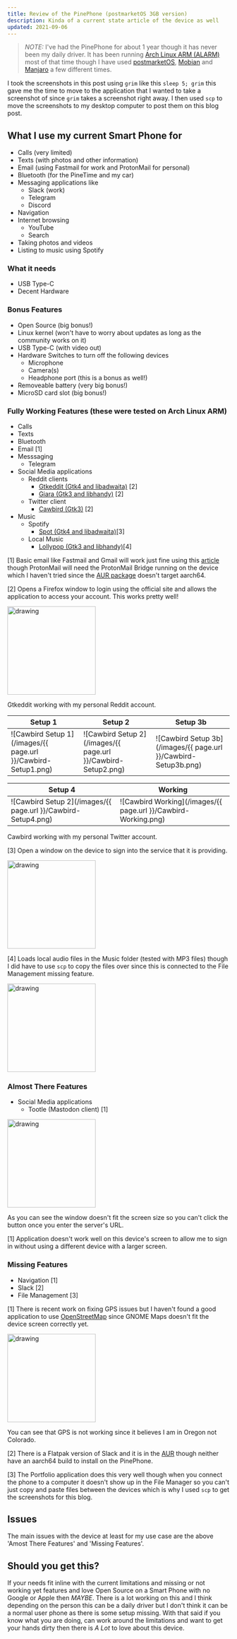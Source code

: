 ```yaml
---
title: Review of the PinePhone (postmarketOS 3GB version)
description: Kinda of a current state article of the device as well
updated: 2021-09-06
---
```


> *NOTE:* I've had the PinePhone for about 1 year though it has never been my daily driver. It has been running [Arch Linux ARM (ALARM)](https://github.com/dreemurrs-embedded/Pine64-Arch) most of that time though I have used [postmarketOS](https://wiki.postmarketos.org/wiki/PINE64_PinePhone_(pine64-pinephone)), [Mobian](https://wiki.mobian-project.org/doku.php?id=pinephone) and [Manjaro](https://forum.manjaro.org/t/manjaro-arm-beta13-with-phosh-pinephone/79665) a few different times.

I took the screenshots in this post using `grim` like this `sleep 5; grim` this gave me the time to move to the application that I wanted to take a screenshot of since `grim` takes a screenshot right away. I then used `scp` to move the screenshots to my desktop computer to post them on this blog post.

## What I use my current Smart Phone for

- Calls (very limited)
- Texts (with photos and other information)
- Email (using Fastmail for work and ProtonMail for personal)
- Bluetooth (for the PineTime and my car)
- Messaging applications like
    - Slack (work)
    - Telegram
    - Discord
- Navigation
- Internet browsing
    - YouTube
    - Search
- Taking photos and videos
- Listing to music using Spotify

### What it needs

- USB Type-C
- Decent Hardware

### Bonus Features

- Open Source (big bonus!)
- Linux kernel (won't have to worry about updates as long as the community works on it)
- USB Type-C (with video out)
- Hardware Switches to turn off the following devices
    - Microphone
    - Camera(s)
    - Headphone port (this is a bonus as well!)
- Removeable battery (very big bonus!)
- MicroSD card slot (big bonus!)

### Fully Working Features (these were tested on Arch Linux ARM)

- Calls
- Texts
- Bluetooth
- Email [1]
- Messsaging
    - Telegram
- Social Media applications
    - Reddit clients
        - [Gtkeddit (Gtk4 and libadwaita)](https://gitlab.com/caveman250/Gtkeddit) [2]
        - [Giara (Gtk3 and libhandy)](https://gitlab.gnome.org/World/giara) [2]
    - Twitter client
        - [Cawbird (Gtk3)](https://github.com/IBBoard/cawbird) [2]
- Music
    - Spotify
        - [Spot (Gtk4 and libadwaita)](https://github.com/xou816/spot)[3]
    - Local Music 
        - [Lollypop (Gtk3 and libhandy)](https://gitlab.gnome.org/World/lollypop)[4]

[1] Basic email like Fastmail and Gmail will work just fine using this [article](https://support.system76.com/articles/using-geary) though ProtonMail will need the ProtonMail Bridge running on the device which I haven't tried since the [AUR package](https://aur.archlinux.org/packages/protonmail-bridge/) doesn't target aarch64.

[2] Opens a Firefox window to login using the official site and allows the application to access your account. This works pretty well! 

<img src="/images/{{ page.url }}/Gtkeddit-Working.png" alt="drawing" width="200"/>

Gtkeddit working with my personal Reddit account.

| Setup 1 | Setup 2 | Setup 3b | 
| ------- | ------- | -------- | 
| ![Cawbird Setup 1](/images/{{ page.url }}/Cawbird-Setup1.png) | ![Cawbird Setup 2](/images/{{ page.url }}/Cawbird-Setup2.png) | ![Cawbird Setup 3b](/images/{{ page.url }}/Cawbird-Setup3b.png) |

| Setup 4 | Working |
| ------- | ------- | 
| ![Cawbird Setup 2](/images/{{ page.url }}/Cawbird-Setup4.png) | ![Cawbird Working](/images/{{ page.url }}/Cawbird-Working.png) |

Cawbird working with my personal Twitter account.

[3] Open a window on the device to sign into the service that it is providing.

<img src="/images/{{ page.url }}/Spot-Working.png" alt="drawing" width="200"/>

[4] Loads local audio files in the Music folder (tested with MP3 files) though I did have to use `scp` to copy the files over since this is connected to the File Management missing feature.

<img src="/images/{{ page.url }}/Lollypop-Working.png" alt="drawing" width="200"/>

### Almost There Features

- Social Media applications
    - Tootle (Mastodon client) [1]

<img src="/images/{{ page.url }}/Tootle-Not_Working.png" alt="drawing" width="200"/>

As you can see the window doesn't fit the screen size so you can't click the button once you enter the server's URL.

[1] Application doesn't work well on this device's screen to allow me to sign in without using a different device with a larger screen.

### Missing Features

- Navigation [1]
- Slack [2]
- File Management [3]

[1] There is recent work on fixing GPS issues but I haven't found a good application to use [OpenStreetMap](openstreetmap.org/) since GNOME Maps doesn't fit the device screen correctly yet.

<img src="/images/{{ page.url }}/GNOME-Maps-Not_Working.png" alt="drawing" width="200"/>

You can see that GPS is not working since it believes I am in Oregon not Colorado.

[2] There is a Flatpak version of Slack and it is in the [AUR](https://aur.archlinux.org/packages/slack-desktop/) though neither have an aarch64 build to install on the PinePhone.

[3] The Portfolio application does this very well though when you connect the phone to a computer it doesn't show up in the File Manager so you can't just copy and paste files between the devices which is why I used `scp` to get the screenshots for this blog.

## Issues

The main issues with the device at least for my use case are the above 'Amost There Features' and 'Missing Features'. 

## Should you get this?

If your needs fit inline with the current limitations and missing or not working yet features and love Open Source on a Smart Phone with no Google or Apple then *MAYBE*. There is a lot working on this and I think depending on the person this can be a daily driver but I don't think it can be a normal user phone as there is some setup missing. With that said if you know what you are doing, can work around the limitations and want to get your hands dirty then there is *A Lot* to love about this device.
